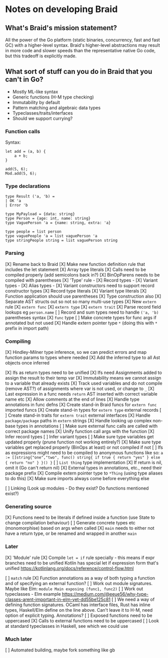 # Notes on developing Braid

## What's Braid's mission statement?
All the power of the Go platform (static binaries, concurrency, fast and fast GC) with
a higher-level syntax. Braid's higher-level abstractions may result in more code
and slower speeds than the representative native Go code, but this tradeoff is explicitly made.
 
## What sort of stuff can you do in Braid that you can't in Go?
- Mostly ML-like syntax
- Generic functions (H-M type checking)
- Immutability by default
- Pattern matching and algebraic data types
- Typeclasses/traits/interfaces
- Should we support currying?

### Function calls

Syntax: 
```
let add = (a, b) {
    a + b;
}

add(5, 6);
Mod.add(5, 6);
```

### Type declarations

```
type Result ('a, 'b) = 
| OK 'a
| Error 'b

type MyPayload = {data: string}
type Person = {age: int, name: string}
type VaguePerson 'a = {name: string, extra: 'a}

type people = list person
type vaguePeople 'a = list vaguePerson 'a
type stringPeople string = list vaguePerson string
```

### Parsing
[X] Rename back to Braid
[X] Make new function definition rule that includes the let statement
[X] Array type literals
[X] Calls need to be compiled properly (add semicolons back in?)
[X] BinOpParens needs to be compiled with parentheses 
[X] 'Type' rule
    - [X] Record types
    - [X] Variant types
    - [X] Alias types
    - [X] Variant constructors need to support record constructor types
[X] Record type literals
[X] Variant type literals
[X] Function application should use parentheses 
[X] Type construction also
[X] Separate AST structs out so not so many multi-use types
[X] New `extern` rule
[X] `extern func` 
[X] `extern type` 
[X] `extern trait`
[X] Parse record field lookups eg `person.name`
[ ] Record and sum types need to handle `('a, 'b)` parentheses syntax
[X] `func` type
[ ] Make concrete types for func args if annotated but not used
[X] Handle extern pointer type `*` (doing this with `*` prefix in import path)

### Compiling
[X] Hindley-Milner type inference, so we can predict errors and map function 
      params to types where needed
  [X] Add the inferred type to all Ast objects once inferred
  
  [X] Ifs as return types need to be unified
  [X] Ifs need Assignments added to assign the result to their temp var
  [X] Immutability means we cannot assign to a variable that already exists
  [X] Track used variables and do not compile (remove AST?) of assignments where var is not used,
      or change to `_`
  [X] Last expression in a func needs `return` AST inserted with correct variable name etc
  [X] Allow comments at the end of lines
  [X] Handle type annotations in func defns
  [X] Create stand-in Braid funcs for `extern func` imported funcs
  [X] Create stand-in types for `extern type` external records
  [ ] Create stand-in traits for `extern trait` external interfaces
  [X] Handle `package/package` paths in `extern` strings
  [X] Handle looking up complex non-base types in annotations
  [ ] Make sure external func calls are called with correct package names
  [X] Unify function call args with the function
  [X] Infer record types
  [ ] Infer variant types
  [ ] Make sure type variables get updated properly (prune function not working entirely?)
  [X] Make sure type variables get replaced properly (BinOps at least) or not compiled if not
  [ ] Ifs as expressions might need to be compiled to anonymous functions like so:
      `a := []string{"one","two", func() string{ if true { return "yes" } else { return "no" } }() }`
  [ ] `List thing` type implementation
  [X] If return is nil, omit it (Go can't return nil)
  [X] External types in annotations, etc., need their package prefix
  [X] Compile extern pointer type to `*Thing` (using type aliases to do this)
  [X] Make sure imports always come before everything else
  
[ ] Linking (Look up modules - Do they exist? Do functions mentioned exist?)
  

### Generating source
  [X] Functions need to be literals if defined inside a function (use State to change compilation behaviour)
  [ ] Generate concrete types etc (monomorphise) based on args when called
  [X] `main` needs to either not have a return type, or be renamed and wrapped in another `main`
  
### Later
[X] 'Module' rule
[X] Compile `let = if` rule specially - this means if expr branches need to be unified
    Kotlin has special let if expression form that's unified https://kotlinlang.org/docs/reference/control-flow.html 

[ ] `match` rule 
[X] Function annotations as a way of both typing a function and of specifying an external function?
[ ] Work out module signatures. Maybe like Elm: `module Main exposing (func1, func2)`
[ ] Work out typeclasses - Elm example https://medium.com/@eeue56/why-type-classes-arent-important-in-elm-yet-dd55be125c81
[ ] We need a way of defining function signatures. OCaml has interface files, Rust has inline types, 
    Haskell/Elm define on the line above. Can't leave it to H-M, need option of explicit typing. Annotations?
[ ] Exposed functions need to be uppercased
[X] Calls to external functions need to be uppercased
[ ] Look at standard typeclasses in Haskell, see which we could use

### Much later
[ ] Automated building, maybe fork something like gb
